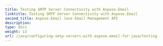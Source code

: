 ```yaml
---
title: Testing SMTP Server Connectivity with Aspose.Email
linktitle: Testing SMTP Server Connectivity with Aspose.Email
second_title: Aspose.Email Java Email Management API
description: 
type: docs
weight: 13
url: /java/configuring-smtp-servers-with-aspose.email-for-java/testing-smtp-server-connectivity/
---
```

